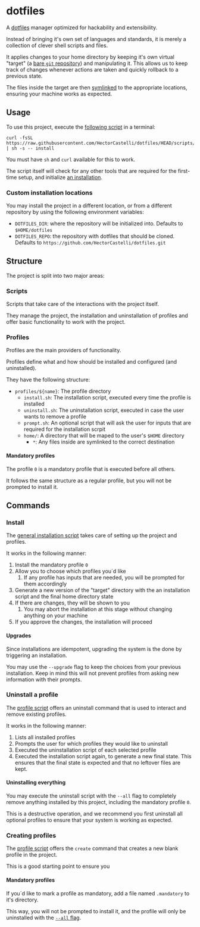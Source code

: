 # dotfiles

A [dotfiles](https://wiki.archlinux.org/title/Dotfiles) manager optimized for hackability and extensibility.

Instead of bringing it's own set of languages and standards, it is merely a collection of clever shell scripts and files.

It applies changes to your home directory by keeping it's own virtual "target" (a [bare `git` repository](https://githowto.com/bare_repositories)) and manipulating it. This allows us to keep track of changes whenever actions are taken and quickly rollback to a previous state.

The files inside the target are then [symlinked](https://rm-rf.es/diferencias-entre-soft-symbolic-y-hard-links/) to the appropriate locations, ensuring your machine works as expected.

## Usage

To use this project, execute the [following script](./scripts/get.sh) in a terminal:

```shell
curl -fsSL https://raw.githubusercontent.com/HectorCastelli/dotfiles/HEAD/scripts/get.sh | sh -s -- install
```

You must have `sh` and `curl` available for this to work.

The script itself will check for any other tools that are required for the first-time setup, and initialize [an installation](#install).

### Custom installation locations

You may install the project in a different location, or from a different repository by using the following environment variables:

- `DOTFILES_DIR`: where the repository will be initialized into. Defaults to `$HOME/dotfiles`
- `DOTFILES_REPO`: the repository with dotfiles that should be cloned. Defaults to `https://github.com/HectorCastelli/dotfiles.git`

## Structure

The project is split into two major areas:

### Scripts

Scripts that take care of the interactions with the project itself.

They manage the project, the installation and uninstallation of profiles and offer basic functionality to work with the project.

### Profiles

Profiles are the main providers of functionality.

Profiles define what and how should be installed and configured (and uninstalled).

They have the following structure:

- `profiles/${name}`: The profile directory
    - `install.sh`: The installation script, executed every time the profile is installed
    - `uninstall.sh`: The uninstallation script, executed in case the user wants to remove a profile
    - `prompt.sh`: An optional script that will ask the user for inputs that are required for the installation scrpit
    - `home/`: A directory that will be maped to the user's `$HOME` directory
        - `*`: Any files inside are symlinked to the correct destination

#### Mandatory profiles

The profile `0` is a mandatory profile that is executed before all others.

It follows the same structure as a regular profile, but you will not be prompted to install it.

## Commands

### Install

The [general installation script](./scripts/install.sh) takes care of setting up the project and profiles.

It works in the following manner:

1. Install the mandatory profile `0`
2. Allow you to choose which profiles you´d like
   1. If any profile has inputs that are needed, you will be prompted for them accordingly
3. Generate a new version of the "target" directory with the an installation script and the final home directory state
4. If there are changes, they will be shown to you
   1. You may abort the installation at this stage without changing anything on your machine
5. If you approve the changes, the installation will proceed

#### Upgrades

Since installations are idempotent, upgrading the system is the done by triggering an installation.

You may use the `--upgrade` flag to keep the choices from your previous installation. Keep in mind this will not prevent profiles from asking new information with their prompts.

### Uninstall a profile

The [profile script](./scripts/profiles.sh) offers an uninstall command that is used to interact and remove existing profiles.

It works in the following manner:

1. Lists all installed profiles
2. Prompts the user for which profiles they would like to uninstall
3. Executed the uninstallation script of each selected profile
4. Executed the installation script again, to generate a new final state. This ensures that the final state is expected and that no leftover files are kept.

#### Uninstalling everything

You may execute the uninstall script with the `--all` flag to completely remove anything installed by this project, including the mandatory profile `0`.

This is a destructive operation, and we recommend you first uninstall all optional profiles to ensure that your system is working as expected.

### Creating profiles

The [profile script](./scripts/profiles.sh) offers the `create` command that creates a new blank profile in the project.

This is a good starting point to ensure you 

#### Mandatory profiles

If you´d like to mark a profile as mandatory, add a file named `.mandatory` to it's directory.

This way, you will not be prompted to install it, and the profile will only be uninstalled with the [`--all` flag](#uninstalling-everything).